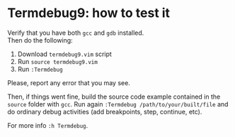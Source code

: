 # Termdebug9: how to test it

Verify that you have both `gcc` and `gdb` installed.    
Then do the following:

1. Download `termdebug9.vim` script
2. Run `source termdebug9.vim`
3. Run `:Termdebug`

Please, report any error that you may see.

Then, if things went fine, build the source code example contained in the `source` folder with `gcc`.
Run again `:Termdebug /path/to/your/built/file` and do ordinary debug activities (add breakpoints, step, continue, etc). 

For more info `:h Termdebug`. 
